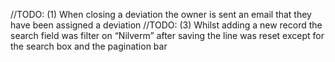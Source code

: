 //TODO: (1) When closing a deviation the owner is sent an email that they have been assigned a deviation
//TODO: (3) Whilst adding a new record the search field was filter on “Nilverm” after saving the line was reset except for the search box and the pagination bar
